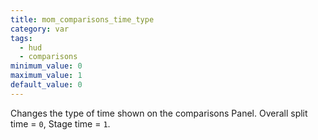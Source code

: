 ```yaml
---
title: mom_comparisons_time_type
category: var
tags:
  - hud
  - comparisons
minimum_value: 0
maximum_value: 1
default_value: 0
---
```


Changes the type of time shown on the comparisons Panel. Overall split time = `0`, Stage time = `1`.